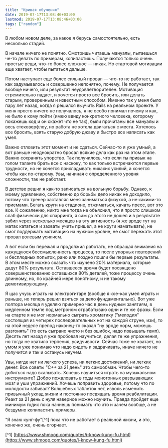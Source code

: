 ```yaml
---
title: "Кривая обучения"
date: 2019-07-17T13:08:46+03:00
lastmod: 2019-07-17T13:08:46+03:00
tags: ["random"]
---
```


В любом новом деле, за какое я берусь самостоятельно, есть несколько стадий.

В начале ничего не понятно. Смотришь читаешь мануалы, пытаешься че-то делать по примерам, копипастишь. Получаются только очень простые вещи, что-то более сложное — никак. Но стартовой мотивации еще хватает, чтобы пытаться дальше.

Потом наступает еще более сильный провал — что-то не работает, так как задумывалось и совершенно непонятно, почему. Не получается вообще ничего, или результат неудовлетворителен. Мотивация стремительно падает, и хочется просто все бросить, или делать старым, проверенным и известным способом. Именно так у меня было пару лет назад, когда я решился выучить Rails на реальном проекте. У меня просто ничего не получалось, я не особо понимал почему и как, не было к кому пойти (имею ввиду конкретного человека, которому покажешь код и он скажет что не так), были прочитаны все мануалы и весь стековерфлоу, но работа не хотела двигаться с места. Хотелось все бросить, взять старую добрую джаву и быстро все написать как умел.

Важно отловить этот момент и не сдаться. Сейчас-то я уже умный, а вот раньше неоднократно бросал всякие дела как раз на этом этапе. Важно сохранять упорство. Так получилось, что если ты привык на голом таланте брать все с наскоку, то как только встречаются первые трудности, но не хочется прикладывать никаких усилий, а хочется чтобы как по-старому. Увы, начиная с определенного уровня сложности, так не работает. 

В детстве решил я как-то записаться на вольную борьбу. Однако, к моему удивлению, собственно до борьбы дело никак не доходило, потому что тренер заставлял меня заниматься физухой, а не какими-то приемами. Бегать круги на стадионе, отжиматься, качать пресс, вот это все. К сожалению, никто мне тогда не объяснил, что я просто слишком слаб физически для спарринга, я сам до этого не дошел и в результате забил через несколько месяцев на эту активность (я же вроде тут на матах кататься и захваты учить пришел, а не круги наматывать), не смог поддержать мотивацию на нужном уровне, не смог пережать этот провал волевым усилием.

А вот если бы пережал и продолжил работать, не обращая внимания на кажущуюся бессмысленность процесса, то после упорных повторений и бесплодных попыток, рано или поздно пошли бы первые результаты. В этом месте можно сказать что изучено 20% материала, которые дадут 80% результата. Оставшееся время будет посвящено совершенствованию оставшихся 80% деталей, тоже процессу очень длинному, но, по крайней мере понятному, и не такому демотивирующему.

Я щас учусь играть на электрогитаре (вообще я кое-как умел играть и раньше, но теперь решил взяться за дело фундаментально). Вот уже полтора месяца я уделяю примерно час в день нудным занятиям, в медленном темпе под метроном отрабатываю одни и те же фразы. Если на старте я не мог нормально сыграть хроматику ("мелодия" состоящая из четырех последовательных нот на каждой струне, изи), то на этой неделе препод наконец-то сказал "ну вроде норм, можешь разгонять" (то есть сыграно чисто и без ошибок, надо повышать темп). Десять лет назад я уже пробовал научиться, делая те же упражнения, но тогда не хватило терпения, усидчивости. Сейчас тоже не хватает, но умом я уже понимаю что надо сидеть и задрачивать, иначе ничего не получится и так и останусь неучем.

Увы, нигде нет ни легкого успеха, ни легких достижений, ни легких денег. Все советы "С++ за 21 день" это самообман. Чтобы чего-то добиться надо вкалывать. Хочешь научиться играть на музыкальном инструменте? Добро пожаловать в годы монотонных разрывающих мозг и уши упражнений. Хочешь поправить здоровье, потому что по молодости забивал? Волшебных таблеток нет, изволь изменить привычный уклад жизни и постоянно посвящать время реабилитации. Реакт за 21 день с нуля наверное можно изучить. Правда пройдет еще минимум годик пока начнешь понимать что это и зачем вообще, а не бездумно копипастить примеры.

"Я знаю кунг-фу"[^1] пока что не работает в реальной жизни, и это, конечно же, очень огорчает.

[^1] [https://www.shmoop.com/quotes/i-know-kung-fu.html](https://www.shmoop.com/quotes/i-know-kung-fu.html)